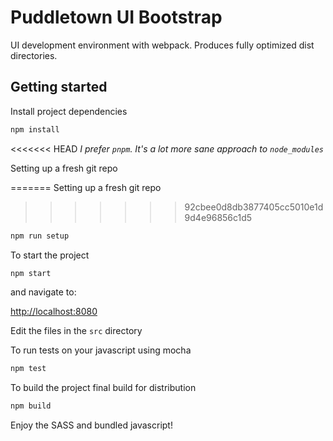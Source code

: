 # Puddletown UI Bootstrap

UI development environment with webpack. Produces fully optimized dist directories.

## Getting started

Install project dependencies

```bash
npm install
```

<<<<<<< HEAD
_I prefer `pnpm`. It's a lot more sane approach to `node_modules`_

Setting up a fresh git repo

=======
Setting up a fresh git repo

>>>>>>> 92cbee0d8db3877405cc5010e1d9d4e96856c1d5
```bash
npm run setup
```

To start the project

```bash
npm start
```

and navigate to:

<http://localhost:8080>

Edit the files in the `src` directory

To run tests on your javascript using mocha

```bash
npm test
```

To build the project final build for distribution

```bash
npm build
```

Enjoy the SASS and bundled javascript!
